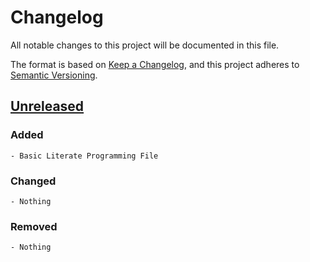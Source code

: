 # Changelog
All notable changes to this project will be documented in this file.

The format is based on [Keep a
Changelog](https://keepachangelog.com/en/1.0.0/), and this project
adheres to [Semantic Versioning](https://semver.org/spec/v2.0.0.html).

## [Unreleased]
### Added
    - Basic Literate Programming File
### Changed
    - Nothing
### Removed
    - Nothing

[Unreleased]: https://git.sr.ht/~yewscion/yewscion-guix-channel/log
